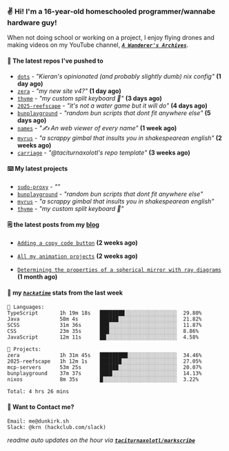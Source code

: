 ### ✌️ Hi! I'm a 16-year-old homeschooled programmer/wannabe hardware guy!

When not doing school or working on a project, I enjoy flying drones and making videos on my YouTube channel, [**_`A Wanderer's Archives`_**](https://youtube.com/@wanderer.archives).

#### 👷 The latest repos I've pushed to

- [`dots`](https://github.com/taciturnaxolotl/dots) - _"Kieran's opinionated (and probably slightly dumb) nix config"_ **(1 day ago)**
- [`zera`](https://github.com/taciturnaxolotl/zera) - _"my new site v4?"_ **(1 day ago)**
- [`thyme`](https://github.com/taciturnaxolotl/thyme) - _"my custom split keyboard 🫶"_ **(3 days ago)**
- [`2025-reefscape`](https://github.com/df1317/2025-reefscape) - _"it's not a water game but it will do"_ **(4 days ago)**
- [`bunplayground`](https://github.com/taciturnaxolotl/bunplayground) - _"random bun scripts that dont fit anywhere else"_ **(5 days ago)**
- [`names`](https://github.com/aramshiva/names) - _"✍️ An web viewer of every name"_ **(1 week ago)**
- [`myrus`](https://github.com/taciturnaxolotl/myrus) - _"a scrappy gimbal that insults you in shakespearean english"_ **(2 weeks ago)**
- [`carriage`](https://github.com/taciturnaxolotl/carriage) - _"@taciturnaxolotl's repo template"_ **(3 weeks ago)**

#### ⌨️ My latest projects

- [`sudo-proxy`](https://github.com/taciturnaxolotl/sudo-proxy) - _""_
- [`bunplayground`](https://github.com/taciturnaxolotl/bunplayground) - _"random bun scripts that dont fit anywhere else"_
- [`myrus`](https://github.com/taciturnaxolotl/myrus) - _"a scrappy gimbal that insults you in shakespearean english"_
- [`thyme`](https://github.com/taciturnaxolotl/thyme) - _"my custom split keyboard 🫶"_

#### 🗒️ the latest posts from my [blog](https://dunkirk.sh)

- [`Adding a copy code button`](https://dunkirk.sh/blog/adding-a-copy-button/) **(2 weeks ago)**

- [`All my animation projects`](https://dunkirk.sh/blog/my-animations/) **(2 weeks ago)**

- [`Determining the properties of a spherical mirror with ray diagrams`](https://dunkirk.sh/blog/spherical-ray-diagrams/) **(1 month ago)**



#### 📡 my [_`hackatime`_](https://waka.hackclub.com) stats from the last week

```text
💾 Languages:
TypeScript       1h 19m 18s   ████████░░░░░░░░░░░░░░░░░  29.80%
Java             58m 4s       ██████░░░░░░░░░░░░░░░░░░░  21.82%
SCSS             31m 36s      ███░░░░░░░░░░░░░░░░░░░░░░  11.87%
CSS              23m 35s      ███░░░░░░░░░░░░░░░░░░░░░░  8.86%
JavaScript       12m 11s      ██░░░░░░░░░░░░░░░░░░░░░░░  4.58%

💼 Projects:
zera             1h 31m 45s   █████████░░░░░░░░░░░░░░░░  34.46%
2025-reefscape   1h 12m 1s    ███████░░░░░░░░░░░░░░░░░░  27.05%
mcp-servers      53m 25s      ██████░░░░░░░░░░░░░░░░░░░  20.07%
bunplayground    37m 37s      ████░░░░░░░░░░░░░░░░░░░░░  14.13%
nixos            8m 35s       █░░░░░░░░░░░░░░░░░░░░░░░░  3.22%

Total: 4 hrs 26 mins
```

#### 📮 Want to Contact me?

```text
Email: me@dunkirk.sh
Slack: @krn (hackclub.com/slack)
```

_readme auto updates on the hour via [**`taciturnaxolotl/markscribe`**](https://github.com/taciturnaxolotl/markscribe)_
